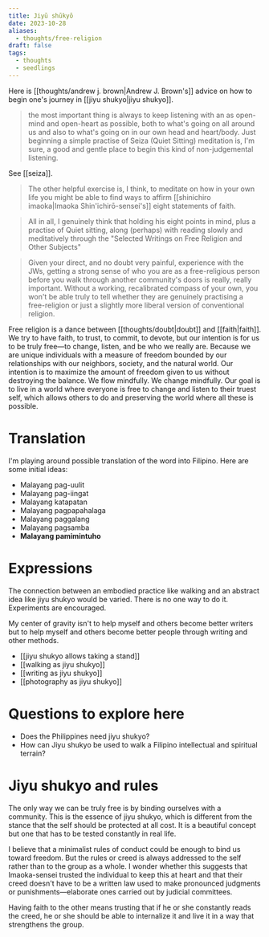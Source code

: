 ```yaml
---
title: Jiyū shūkyō
date: 2023-10-28
aliases:
  - thoughts/free-religion
draft: false
tags:
  - thoughts
  - seedlings
---
```

Here is [[thoughts/andrew j. brown|Andrew J. Brown's]] advice on how to begin one's journey in [[jiyu shukyo|jiyu shukyo]].

>the most important thing is always to keep listening with an as open-mind and open-heart as possible, both to what's going on all around us and also to what's going on in our own head and heart/body. Just beginning a simple practise of Seiza (Quiet Sitting) meditation is, I'm sure, a good and gentle place to begin this kind of non-judgemental listening.

See [[seiza]].

>The other helpful exercise is, I think, to meditate on how in your own life you might be able to find ways to affirm [[shinichiro imaoka|Imaoka Shin'ichirō-sensei's]] eight statements of faith.

>All in all, I genuinely think that holding his eight points in mind, plus a practise of Quiet sitting, along (perhaps) with reading slowly and meditatively through the "Selected Writings on Free Religion and Other Subjects"

>Given your direct, and no doubt very painful, experience with the JWs, getting a strong sense of who you are as a free-religious person before you walk through another community's doors is really, really important. Without a working, recalibrated compass of your own, you won't be able truly to tell whether they are genuinely practising a free-religion or just a slightly more liberal version of conventional religion.

Free religion is a dance between [[thoughts/doubt|doubt]] and [[faith|faith]]. We try to have faith, to trust, to commit, to devote, but our intention is for us to be truly free—to change, listen, and be who we really are. Because we are unique individuals with a measure of freedom bounded by our relationships with our neighbors, society, and the natural world. Our intention is to maximize the amount of freedom given to us without destroying the balance. We flow mindfully. We change mindfully. Our goal is to live in a world where everyone is free to change and listen to their truest self, which allows others to do and preserving the world where all these is possible.

# Translation

I'm playing around possible translation of the word into Filipino. Here are some initial ideas:

- Malayang pag-uulit
- Malayang pag-iingat
- Malayang katapatan
- Malayang pagpapahalaga
- Malayang paggalang
- Malayang pagsamba
- **Malayang pamimintuho**

# Expressions

The connection between an embodied practice like walking and an abstract idea like jiyu shukyo would be varied. There is no one way to do it. Experiments are encouraged.

My center of gravity isn't to help myself and others become better writers but to help myself and others become better people through writing and other methods.

- [[jiyu shukyo allows taking a stand]]
- [[walking as jiyu shukyo]]
- [[writing as jiyu shukyo]]
- [[photography as jiyu shukyo]]

# Questions to explore here

- Does the Philippines need jiyu shukyo?
- How can Jiyu shukyo be used to walk a Filipino intellectual and spiritual terrain?

# Jiyu shukyo and rules

The only way we can be truly free is by binding ourselves with a community. This is the essence of jiyu shukyo, which is different from the stance that the self should be protected at all cost. It is a beautiful concept but one that has to be tested constantly in real life.

I believe that a minimalist rules of conduct could be enough to bind us toward freedom. But the rules or creed is always addressed to the self rather than to the group as a whole. I wonder whether this suggests that Imaoka-sensei trusted the individual to keep this at heart and that their creed doesn't have to be a written law used to make pronounced judgments or punishments—elaborate ones carried out by judicial committees.

Having faith to the other means trusting that if he or she constantly reads the creed, he or she should be able to internalize it and live it in a way that strengthens the group.